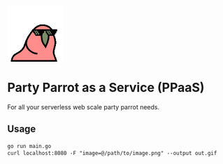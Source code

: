 ![parrot.gif](https://github.com/fharding1/ppaas/blob/master/parrot.gif?raw=true)

# Party Parrot as a Service (PPaaS)

For all your serverless web scale party parrot needs.

## Usage

    go run main.go
    curl localhost:8080 -F "image=@/path/to/image.png" --output out.gif

